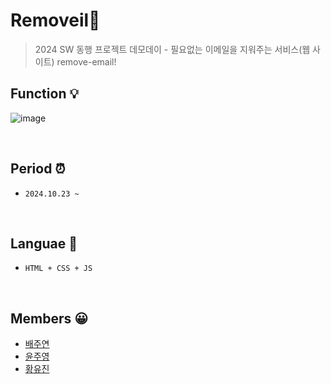 # Removeil📮
> 2024 SW 동행 프로젝트 데모데이 - 필요없는 이메일을 지워주는 서비스(웹 사이트) remove-email!

 

## Function 💡
![image](https://github.com/user-attachments/assets/77769c0f-a137-4237-8be4-b6bde88fa218)

 

<br>

## Period ⏰
- `2024.10.23 ~`

<br>

## Languae 📖
- `HTML + CSS + JS`

<br>

## Members 😀
- <a href="https://github.com/juyeon-Bae">배주연</a>
- <a href="https://github.com/juyoung07">윤주영</a> 
- <a href="https://github.com/hofkj">황유진</a> 
